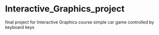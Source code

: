 # Interactive_Graphics_project
final project for Interactive Graphics course 
simple car game controlled by keyboard keys

